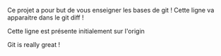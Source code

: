 Ce projet a pour but de vous enseigner les bases de git !
Cette ligne va apparaitre dans le git diff !

Cette ligne est présente initialement sur l'origin


Git is really great !
